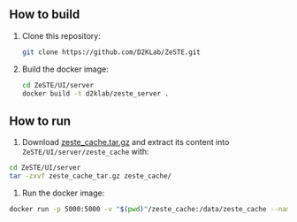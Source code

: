 ## How to build

1. Clone this repository:
    ```sh
    git clone https://github.com/D2KLab/ZeSTE.git
    ```
1. Build the docker image:
    ```sh
    cd ZeSTE/UI/server
    docker build -t d2klab/zeste_server .
    ```

## How to run

1. Download [zeste_cache.tar.gz]() and extract its content into `ZeSTE/UI/server/zeste_cache` with:
```sh
cd ZeSTE/UI/server
tar -zxvf zeste_cache_tar.gz zeste_cache/
```
1. Run the docker image:
```sh
docker run -p 5000:5000 -v "$(pwd)"/zeste_cache:/data/zeste_cache --name mle-zeste zeste_server
```
